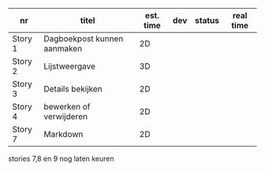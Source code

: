 nr      | titel                       | est. time | dev        | status | real time |
--------|-----------------------------|-----------|------------|--------|-----------|  
Story 1 | Dagboekpost kunnen aanmaken | 2D        |            |        |           |
Story 2 | Lijstweergave               | 3D        |            |        |           |
Story 3 | Details bekijken            | 2D        |            |        |           |
Story 4 | bewerken of verwijderen     | 2D        |            |        |           |
Story 7 | Markdown                    | 2D        |            |        |           |

stories 7,8 en 9 nog laten keuren
